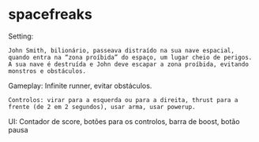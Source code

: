# spacefreaks

Setting:
    
    John Smith, bilionário, passeava distraído na sua nave espacial, quando entra na “zona proíbida” do espaço, um lugar cheio de perigos. A sua nave é destruída e John deve escapar a zona proíbida, evitando monstros e obstáculos.



Gameplay:
    Infinite runner, evitar obstáculos.

    Controlos: virar para a esquerda ou para a direita, thrust para a frente (de 2 em 2 segundos), usar arma, usar powerup.
    
   


UI:
    Contador de score, botões para os controlos, barra de boost, botão pausa
